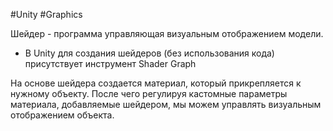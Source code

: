 #Unity #Graphics

Шейдер - программа управляющая визуальным отображением модели.

- В Unity для создания шейдеров (без использования кода) присутствует инструмент Shader Graph 

На основе шейдера создается материал, который прикрепляется к нужному объекту. После чего регулируя кастомные параметры материала, добавляемые шейдером, мы можем управлять визуальным отображением объекта.